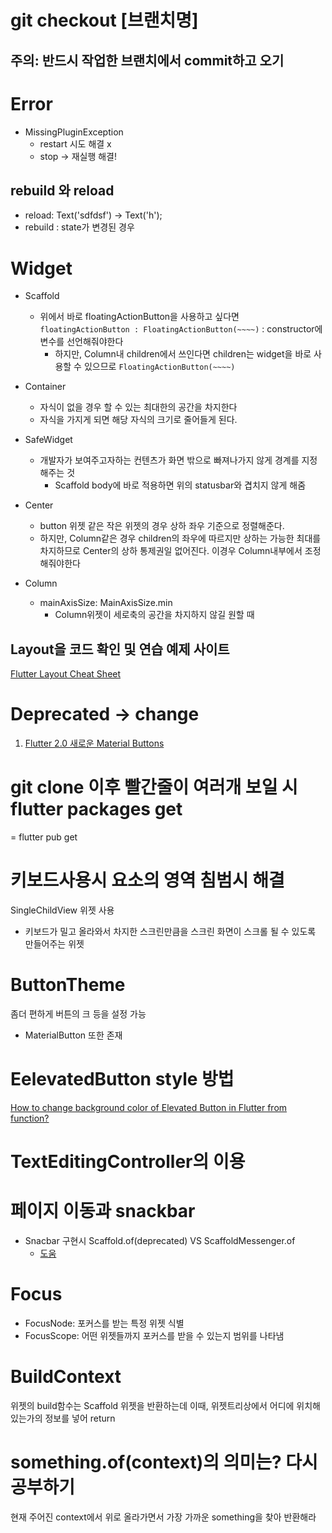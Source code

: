 # git checkout [브랜치명]

## 주의: 반드시 작업한 브랜치에서 commit하고 오기

# Error

- MissingPluginException
  - restart 시도 해결 x
  - stop -> 재실행 해결!

## rebuild 와 reload

- reload: Text('sdfdsf') -> Text('h');
- rebuild : state가 변경된 경우

# Widget

- Scaffold

  - 위에서 바로 floatingActionButton을 사용하고 싶다면 `floatingActionButton : FloatingActionButton(~~~~)` : constructor에 변수를 선언해줘야한다
    - 하지만, Column내 children에서 쓰인다면 children는 widget을 바로 사용할 수 있으므로 `FloatingActionButton(~~~~)`

- Container

  - 자식이 없을 경우 할 수 있는 최대한의 공간을 차지한다
  - 자식을 가지게 되면 해당 자식의 크기로 줄어들게 된다.

- SafeWidget

  - 개발자가 보여주고자하는 컨텐츠가 화면 밖으로 빠져나가지 않게 경계를 지정해주는 것
    - Scaffold body에 바로 적용하면 위의 statusbar와 겹치지 않게 해줌

- Center

  - button 위젯 같은 작은 위젯의 경우 상하 좌우 기준으로 정렬해준다.
  - 하지만, Column같은 경우 children의 좌우에 따르지만 상하는 가능한 최대를 차지하므로 Center의 상하 통제권일 없어진다. 이경우 Column내부에서 조정해줘야한다

- Column
  - mainAxisSize: MainAxisSize.min
    - Column위젯이 세로축의 공간을 차지하지 않길 원할 때

## Layout을 코드 확인 및 연습 예제 사이트

[Flutter Layout Cheat Sheet](https://medium.com/flutter-community/flutter-layout-cheat-sheet-5363348d037e)

# Deprecated -> change

1. [Flutter 2.0 새로운 Material Buttons](https://seosh817.tistory.com/56)

# git clone 이후 빨간줄이 여러개 보일 시 flutter packages get

= flutter pub get

# 키보드사용시 요소의 영역 침범시 해결

SingleChildView 위젯 사용

- 키보드가 밀고 올라와서 차지한 스크린만큼을 스크린 화면이 스크롤 될 수 있도록 만들어주는 위젯

# ButtonTheme

좀더 편하게 버튼의 크 등을 설정 가능

- MaterialButton 또한 존재

# EelevatedButton style 방법

[How to change background color of Elevated Button in Flutter from function?](https://stackoverflow.com/questions/66835173/how-to-change-background-color-of-elevated-button-in-flutter-from-function)

# TextEditingController의 이용

# 페이지 이동과 snackbar

- Snacbar 구현시 Scaffold.of(deprecated) VS ScaffoldMessenger.of
  - [도움](https://bacha.tistory.com/47)

# Focus

- FocusNode: 포커스를 받는 특정 위젯 식별
- FocusScope: 어떤 위젯들까지 포커스를 받을 수 있는지 범위를 나타냄

# BuildContext

위젯의 build함수는 Scaffold 위젯을 반환하는데 이때, 위젯트리상에서 어디에 위치해 있는가의 정보를 넣어 return

# something.of(context)의 의미는? 다시공부하기

현재 주어진 context에서 위로 올라가면서 가장 가까운 something을 찾아 반환해라
